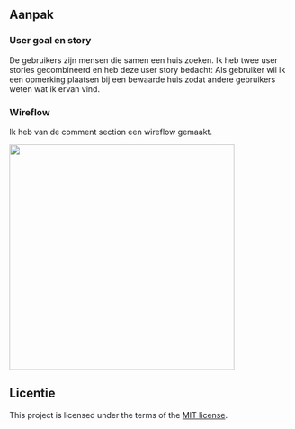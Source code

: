 ## Aanpak

### User goal en story

De gebruikers zijn mensen die samen een huis zoeken. Ik heb twee user stories gecombineerd en heb deze user story bedacht: Als gebruiker wil ik een opmerking plaatsen bij een bewaarde huis zodat andere gebruikers weten wat ik ervan vind. 

### Wireflow

Ik heb van de comment section een wireflow gemaakt.

<img src= "https://github.com/Hadil24A/fix-the-flow-wireflow/assets/144008714/16345c16-ebe3-4531-972a-619172e288e8" width= "400px"> 

## Licentie

This project is licensed under the terms of the [MIT license](./LICENSE).
